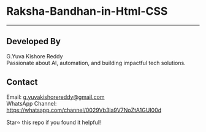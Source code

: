 # Raksha-Bandhan-in-Html-CSS

---
## Developed By

G.Yuva Kishore Reddy  
Passionate about AI, automation, and building impactful tech solutions.

## Contact

Email: g.yuvakishorereddy@gmail.com   
WhatsApp Channel: https://whatsapp.com/channel/0029Vb3la9V7NoZtA1GUI00d

Star⭐ this repo if you found it helpful!
